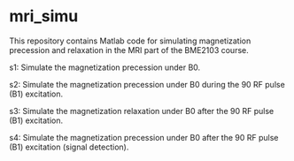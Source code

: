 # mri_simu
This repository contains Matlab code for simulating magnetization precession and relaxation in the MRI part of the BME2103 course.

s1: Simulate the magnetization precession under B0.

s2: Simulate the magnetization precession under B0 during the 90 RF pulse (B1) excitation.

s3: Simulate the magnetization relaxation under B0 after the 90 RF pulse (B1) excitation.

s4: Simulate the magnetization precession under B0 after the 90 RF pulse (B1) excitation (signal detection).
